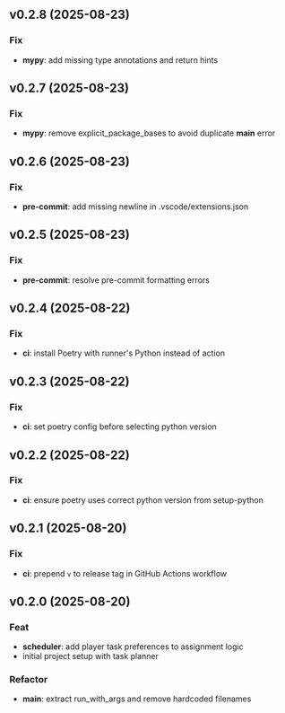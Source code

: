 ## v0.2.8 (2025-08-23)

### Fix

- **mypy**: add missing type annotations and return hints

## v0.2.7 (2025-08-23)

### Fix

- **mypy**: remove explicit_package_bases to avoid duplicate __main__ error

## v0.2.6 (2025-08-23)

### Fix

- **pre-commit**: add missing newline in .vscode/extensions.json

## v0.2.5 (2025-08-23)

### Fix

- **pre-commit**: resolve pre-commit formatting errors

## v0.2.4 (2025-08-22)

### Fix

- **ci**: install Poetry with runner's Python instead of action

## v0.2.3 (2025-08-22)

### Fix

- **ci**: set poetry config before selecting python version

## v0.2.2 (2025-08-22)

### Fix

- **ci**: ensure poetry uses correct python version from setup-python

## v0.2.1 (2025-08-20)

### Fix

- **ci**: prepend `v` to release tag in GitHub Actions workflow

## v0.2.0 (2025-08-20)

### Feat

- **scheduler**: add player task preferences to assignment logic
- initial project setup with task planner

### Refactor

- **main**: extract run_with_args and remove hardcoded filenames
